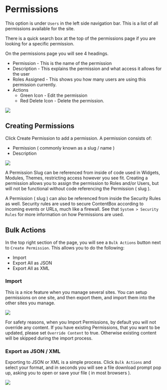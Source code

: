 # Permissions

This option is under `Users` in the left side navigation bar. This is a list of all permissions available for the site.

There is a quick search box at the top of the permissions page if you are looking for a specific permission.

On the permissions page you will see 4 headings.

* Permission - This is the name of the permission
* Description - This explains the permission and what access it allows for the user
* Roles Assigned - This shows you how many users are using this permission currently.
* Actions&#x20;
  * Green Icon - Edit the permission
  * Red Delete Icon - Delete the permission.&#x20;

![](../../../assets/user-permissions-list.png)

## Creating Permissions

Click Create Permission to add a permission. A permission consists of:

* Permission ( commonly known as a slug / name )&#x20;
* Description

![](../../../assets/user-permissions-create.jpg)

A Permission Slug can be referenced from inside of code used in Widgets, Modules, Themes, restricting access however you see fit. Creating a permission allows you to assign the permission to Roles and/or Users, but will not be functional without code referencing the Permission ( slug ).

A Permission ( slug ) can also be referenced from inside the Security Rules as well. Security rules are used to secure ContentBox according to incoming events or URLs, much like a firewall. See that `System > Security Rules` for more information on how Permissions are used.

## Bulk Actions

In the top right section of the page, you will see a `Bulk Actions` button next to `Create Permission`. This allows you to do the following:

* Import
* Export All as JSON
* Export All as XML

### Import

This is a nice feature when you manage several sites. You can setup permissions on one site, and then export them, and import them into the other sites you manage.

![](../../../assets/user-permissions-import.jpg)

For safety reasons, when you Import Permissions, by default you will not override any content. If you have existing Permissions, that you want to be updated, please set `Override Content` to true. Otherwise existing content will be skipped during the import process.

### Export as JSON / XML

Exporting to JSON or XML is a simple process. Click `Bulk Actions` and select your format, and in seconds you will see a file download prompt pop up, asking you to open or save your file ( in most browsers ).

![](../../../assets/user-permissions-export.jpg)
